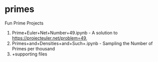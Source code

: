 # primes
Fun Prime Projects

1. Prime+Euler+Net+Number+49.ipynb - A solution to  https://projecteuler.net/problem=49, 
2. Primes+and+Densities+and+Such+.ipynb - Sampling the Number of Primes per thousand
3. +supporting files

